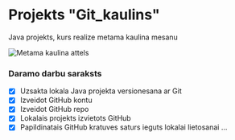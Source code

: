 # Projekts "Git_kaulins"
Java projekts, kurs realize metama kaulina mesanu

![Metama kaulina attels](https://static.turbosquid.com/Preview/001200/734/ZV/3D-dice-model_600.jpg)

### **Daramo darbu saraksts**
- [x] Uzsakta lokala Java projekta versionesana ar Git
- [x] Izveidot GitHub kontu
- [x] Izveidot GitHub repo
- [x] Lokalais projekts izvietots GitHub
- [x] Papildinatais GitHub kratuves saturs ieguts lokalai lietosanai
...
